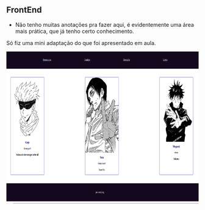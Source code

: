 ## FrontEnd

* Não tenho muitas anotações pra fazer aqui, é evidentemente uma área mais prática, que já tenho certo conhecimento.


Só fiz uma mini adaptação do que foi apresentado em aula.


<p align="center"><img align="center" src="imgs/scratch.png" height="400px" width="790px"/></p>

